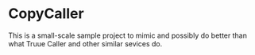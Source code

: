 # CopyCaller
This is a small-scale sample project to mimic and possibly do better than what Truue Caller and other similar sevices do.
